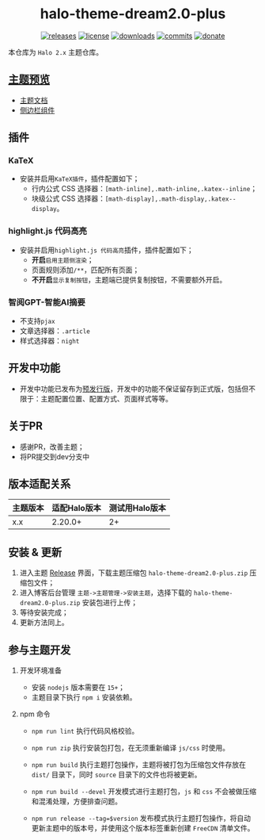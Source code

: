 <h1 align="center">halo-theme-dream2.0-plus</h1>

<p align="center">
<a href="https://github.com/zsjy/halo-theme-dream2.0-plus/releases"><img alt="releases" src="https://img.shields.io/github/release/zsjy/halo-theme-dream2.0-plus.svg?style=flat-square"/></a>
<a href="https://github.com/zsjy/halo-theme-dream2.0-plus/blob/master/LICENSE"><img alt="license" src="https://img.shields.io/github/license/zsjy/halo-theme-dream2.0-plus?style=flat-square"/></a>
<a href="https://github.com/zsjy/halo-theme-dream2.0-plus/releases"><img alt="downloads" src="https://img.shields.io/github/downloads/zsjy/halo-theme-dream2.0-plus/total.svg?style=flat-square"/></a>
<a href="https://github.com/zsjy/halo-theme-dream2.0-plus/commits"><img alt="commits" src="https://img.shields.io/github/last-commit/zsjy/halo-theme-dream2.0-plus.svg?style=flat-square"/></a>
<a href="https://ifdian.net/a/org-zsjy"><img alt="donate" src="https://img.shields.io/badge/$-donate-ff69b4.svg?style=flat-square"/></a>
</p>

本仓库为 `Halo 2.x` 主题仓库。

## [主题预览](https://www.hcjike.com/?preview-theme=theme-dream2-plus)

- [主题文档](https://www.hcjike.com/docs/halo-theme-dream2.0) 
- [侧边栏组件](https://www.hcjike.com/docs/halo-theme-dream2.0/theme/sidebar-assembly)

## 插件
### KaTeX
- 安装并启用`KaTeX插件`，插件配置如下；
  - 行内公式 CSS 选择器：`[math-inline],.math-inline,.katex--inline`；
  - 块级公式 CSS 选择器：`[math-display],.math-display,.katex--display`。

### highlight.js 代码高亮
- 安装并启用`highlight.js 代码高亮`插件，插件配置如下；
  - **开启**`启用主题侧渲染`；
  - 页面规则添加`/**`，匹配所有页面；
  - **不开启**`显示复制按钮`，主题端已提供复制按钮，不需要额外开启。

### 智阅GPT-智能AI摘要
- 不支持`pjax`
- 文章选择器：`.article`
- 样式选择器：`night`

## 开发中功能
- 开发中功能已发布为[预发行版](https://github.com/zsjy/halo-theme-dream2.0-plus/releases)，开发中的功能不保证留存到正式版，包括但不限于：主题配置位置、配置方式、页面样式等等。

## 关于PR
- 感谢PR，改善主题；
- 将PR提交到dev分支中

## 版本适配关系

| 主题版本    | 适配Halo版本 | 测试用Halo版本 |
| ----------- |----------| -------------- |
| x.x      | 2.20.0+  | 2+     |



## 安装 & 更新

1. 进入主题 [Release](https://github.com/zsjy/halo-theme-dream2.0-plus/releases/latest) 界面，下载主题压缩包 `halo-theme-dream2.0-plus.zip` 压缩包文件；
2. 进入博客后台管理 `主题->主题管理->安装主题`，选择下载的 `halo-theme-dream2.0-plus.zip` 安装包进行上传；
3. 等待安装完成；
4. 更新方法同上。



## 参与主题开发

1. 开发环境准备
    - 安装 `nodejs` 版本需要在 `15+`；
    - 主题目录下执行 `npm i` 安装依赖。

2. npm 命令
   
    - `npm run lint` 执行代码风格校验。
    - `npm run zip` 执行安装包打包，在无须重新编译 `js/css` 时使用。
    
    - `npm run build` 执行主题打包操作，主题将被打包为压缩包文件存放在 `dist/` 目录下，同时 `source` 目录下的文件也将被更新。
    - `npm run build --devel` 开发模式进行主题打包，`js` 和 `css` 不会被做压缩和混淆处理，方便排查问题。
    - `npm run release --tag=$version` 发布模式执行主题打包操作，将自动更新主题中的版本号，并使用这个版本标签重新创建  `FreeCDN` 清单文件。
